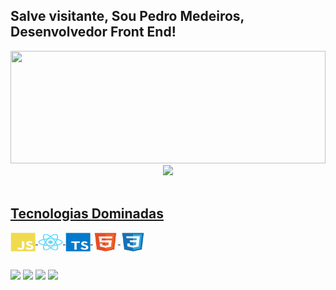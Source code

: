 ## Salve visitante, Sou Pedro Medeiros, Desenvolvedor Front End!
<div style="display: block" align="center">
  <a href="https://github.com/PedroAugMedeiros">
  <img height="180em" width="100%" src="https://github-readme-stats-sigma-five.vercel.app/api?username=pedroaugmedeiros&show_icons=true&theme=dracula&include_all_commits=true&count_private=true"/>
  <img height="180em" src="https://github-readme-stats-sigma-five.vercel.app/api/top-langs/?username=pedroaugmedeiros&show_icons=true&theme=dracula&include_all_commits=true&count_private=true"/>
</div>
</div>
<div style="display: inline_block"><br>
  <h2>Tecnologias Dominadas</h2>
  <img align="center" alt="Pedro-Js" height="30" width="40" src="https://raw.githubusercontent.com/devicons/devicon/master/icons/javascript/javascript-plain.svg">
  <img align="center" alt="Pedro-React" height="30" width="40" src="https://raw.githubusercontent.com/devicons/devicon/master/icons/react/react-original.svg">
  <img align="center" alt="Pedro-Ts" height="30" width="40" src="https://raw.githubusercontent.com/devicons/devicon/master/icons/typescript/typescript-plain.svg">
  <img align="center" alt="Pedro-HTML" height="30" width="40" src="https://raw.githubusercontent.com/devicons/devicon/master/icons/html5/html5-original.svg">
  <img align="center" alt="Pedro-CSS" height="30" width="40" src="https://raw.githubusercontent.com/devicons/devicon/master/icons/css3/css3-original.svg">
</div>
  
  ##
 
<div>  
  <a href ="mailto:pedroaugmed7@gmail.com"><img src="https://img.shields.io/badge/-Gmail-%23333?style=for-the-badge&logo=gmail&logoColor=white" target="_blank"></a>
  <a href="https://www.linkedin.com/in/pedroaugmed?lipi=urn%3Ali%3Apage%3Ad_flagship3_profile_view_base_contact_details%3BJijohMA2RBO%2FG63znL%2B5Pg%3D%3D" target="_blank"><img src="https://img.shields.io/badge/-LinkedIn-%230077B5?style=for-the-badge&logo=linkedin&logoColor=white" target="_blank"></a> 
  <a href="https://github.com/PedroAugMedeiros/PedroMedeirosPortifolio" target="_blank"><img src="https://img.shields.io/badge/-Portifolio-%230077B5?style=for-the-badge&logo=Portifolio&logoColor=white" target="_blank"></a>
  <a href="https://pedro-medeiros-portifolio.herokuapp.com" target="_blank"><img src="https://img.shields.io/badge/-Portifolio Deployed-%230077B5?style=for-the-badge&logo=Portifolio&logoColor=white" target="_blank"></a> 
</div>

